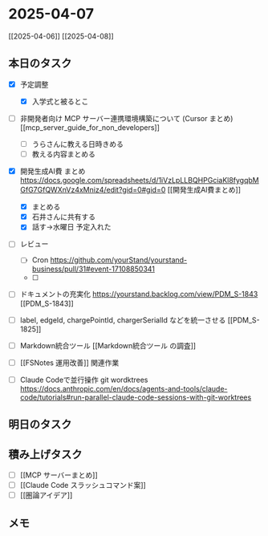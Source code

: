 # 2025-04-07

[[2025-04-06]] [[2025-04-08]]

## 本日のタスク

- [x] 予定調整
	- [x] 入学式と被るとこ
- [ ] 非開発者向け MCP サーバー連携環境構築について (Cursor まとめ) [[mcp_server_guide_for_non_developers]]
  - [ ] うらさんに教える日時きめる
  - [ ] 教える内容まとめる
- [x] 開発生成AI費 まとめ https://docs.google.com/spreadsheets/d/1iVzLpLLBQHPGciaKl8fygqbMGfG7GfQWXnVz4xMniz4/edit?gid=0#gid=0 [[開発生成AI費まとめ]]
  - [x] まとめる
  - [x] 石井さんに共有する
  - [x] 話す→水曜日 予定入れた

- [ ] レビュー
	- [ ] Cron https://github.com/yourStand/yourstand-business/pull/31#event-17108850341
	- [ ] 
- [ ] ドキュメントの充実化 https://yourstand.backlog.com/view/PDM_S-1843 [[PDM_S-1843]]
- [ ] label, edgeId, chargePointId, chargerSerialId などを統一させる [[PDM_S-1825]]


- [ ] Markdown統合ツール [[Markdown統合ツール の調査]]
- [ ] [[FSNotes 運用改善]] 関連作業
- [ ] Claude Codeで並行操作 git wordktrees https://docs.anthropic.com/en/docs/agents-and-tools/claude-code/tutorials#run-parallel-claude-code-sessions-with-git-worktrees

## 明日のタスク

## 積み上げタスク

- [ ] [[MCP サーバーまとめ]]
- [ ] [[Claude Code スラッシュコマンド案]]
- [ ] [[圏論アイデア]]

## メモ
